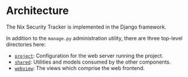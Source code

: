 # Architecture

The Nix Security Tracker is implemented in the Django framework.

In addition to the `manage.py` administration utility, there are three top-level directories here:

- [`project`](./project/): Configuration for the web server running the project.
- [`shared`](./shared/): Utilities and models consumed by the other components.
- [`webview`](./webview/): The views which comprise the web frontend.
